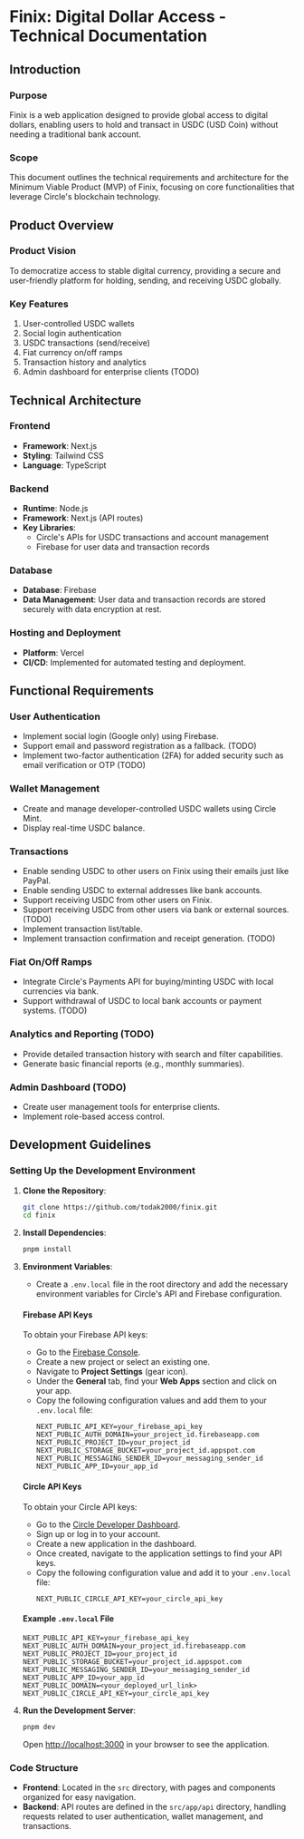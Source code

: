 # Finix: Digital Dollar Access - Technical Documentation

## Introduction

### Purpose
Finix is a web application designed to provide global access to digital dollars, enabling users to hold and transact in USDC (USD Coin) without needing a traditional bank account. 

### Scope
This document outlines the technical requirements and architecture for the Minimum Viable Product (MVP) of Finix, focusing on core functionalities that leverage Circle's blockchain technology.


## Product Overview

### Product Vision
To democratize access to stable digital currency, providing a secure and user-friendly platform for holding, sending, and receiving USDC globally.

### Key Features
1. User-controlled USDC wallets
2. Social login authentication
3. USDC transactions (send/receive)
4. Fiat currency on/off ramps
5. Transaction history and analytics
6. Admin dashboard for enterprise clients (TODO)

## Technical Architecture

### Frontend
- **Framework**: Next.js
- **Styling**: Tailwind CSS
- **Language**: TypeScript

### Backend
- **Runtime**: Node.js
- **Framework**: Next.js (API routes)
- **Key Libraries**:
  - Circle's APIs for USDC transactions and account management
  - Firebase for user data and transaction records

### Database
- **Database**: Firebase
- **Data Management**: User data and transaction records are stored securely with data encryption at rest.

### Hosting and Deployment
- **Platform**: Vercel
- **CI/CD**: Implemented for automated testing and deployment.

## Functional Requirements

### User Authentication
- Implement social login (Google only) using Firebase.
- Support email and password registration as a fallback. (TODO)
- Implement two-factor authentication (2FA) for added security such as email verification or OTP (TODO)

### Wallet Management
- Create and manage developer-controlled USDC wallets using Circle Mint.
- Display real-time USDC balance.

### Transactions
- Enable sending USDC to other users on Finix using their emails just like PayPal.
- Enable sending USDC to external addresses like bank accounts.
- Support receiving USDC from other users on Finix.
- Support receiving USDC from other users via bank or external sources. (TODO)
- Implement transaction list/table.
- Implement transaction confirmation and receipt generation. (TODO)

### Fiat On/Off Ramps
- Integrate Circle's Payments API for buying/minting USDC with local currencies via bank.
- Support withdrawal of USDC to local bank accounts or payment systems. (TODO)

### Analytics and Reporting (TODO)
- Provide detailed transaction history with search and filter capabilities.
- Generate basic financial reports (e.g., monthly summaries).

### Admin Dashboard (TODO)
- Create user management tools for enterprise clients.
- Implement role-based access control.

## Development Guidelines

### Setting Up the Development Environment
1. **Clone the Repository**:
   ```bash
   git clone https://github.com/todak2000/finix.git
   cd finix
   ```

2. **Install Dependencies**:
   ```bash
   pnpm install
   ```

3. **Environment Variables**:
   - Create a `.env.local` file in the root directory and add the necessary environment variables for Circle's API and Firebase configuration.

   #### Firebase API Keys
   To obtain your Firebase API keys:
   - Go to the [Firebase Console](https://console.firebase.google.com/).
   - Create a new project or select an existing one.
   - Navigate to **Project Settings** (gear icon).
   - Under the **General** tab, find your **Web Apps** section and click on your app.
   - Copy the following configuration values and add them to your `.env.local` file:
     ```
     NEXT_PUBLIC_API_KEY=your_firebase_api_key
     NEXT_PUBLIC_AUTH_DOMAIN=your_project_id.firebaseapp.com
     NEXT_PUBLIC_PROJECT_ID=your_project_id
     NEXT_PUBLIC_STORAGE_BUCKET=your_project_id.appspot.com
     NEXT_PUBLIC_MESSAGING_SENDER_ID=your_messaging_sender_id
     NEXT_PUBLIC_APP_ID=your_app_id
     ```

   #### Circle API Keys
   To obtain your Circle API keys:
   - Go to the [Circle Developer Dashboard](https://dashboard.circle.com/).
   - Sign up or log in to your account.
   - Create a new application in the dashboard.
   - Once created, navigate to the application settings to find your API keys.
   - Copy the following configuration value and add it to your `.env.local` file:
     ```
     NEXT_PUBLIC_CIRCLE_API_KEY=your_circle_api_key
     ```

   #### Example `.env.local` File
   ```plaintext
   NEXT_PUBLIC_API_KEY=your_firebase_api_key
   NEXT_PUBLIC_AUTH_DOMAIN=your_project_id.firebaseapp.com
   NEXT_PUBLIC_PROJECT_ID=your_project_id
   NEXT_PUBLIC_STORAGE_BUCKET=your_project_id.appspot.com
   NEXT_PUBLIC_MESSAGING_SENDER_ID=your_messaging_sender_id
   NEXT_PUBLIC_APP_ID=your_app_id
   NEXT_PUBLIC_DOMAIN=<your_deployed_url_link>
   NEXT_PUBLIC_CIRCLE_API_KEY=your_circle_api_key
   ```

4. **Run the Development Server**:
   ```bash
   pnpm dev
   ```
   Open [http://localhost:3000](http://localhost:3000) in your browser to see the application.

### Code Structure
- **Frontend**: Located in the `src` directory, with pages and components organized for easy navigation.
- **Backend**: API routes are defined in the `src/app/api` directory, handling requests related to user authentication, wallet management, and transactions.


